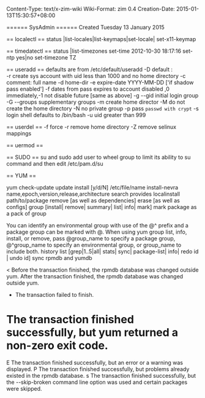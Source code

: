 Content-Type: text/x-zim-wiki
Wiki-Format: zim 0.4
Creation-Date: 2015-01-13T15:30:57+08:00

====== SysAdmin ======
Created Tuesday 13 January 2015

== localectl ==
status |list-locales|list-keymaps|set-locale| set-x11-keymap

== timedatectl ==
status |list-timezones 
set-time 2012-10-30 18:17:16
set-ntp yes|no
set-timezone TZ

== useradd ==
defaults are from /etc/default/useradd
-D default :    
-r create sys account with uid less than 1000 and no home directory
-c comment: full name
-d home-dir
-e expire-date YYYY-MM-DD ['if shadow pass enabled']
-f dates from pass expires to account disabled ,0 immediately,-1 not disable future [same as above]
-g --gid initial login group
-G --groups supplementary groups
-m create home director
-M do not create the home directory
-N no private group
-p pass `passwd with crypt`
-s login shell defaults to /bin/bash
-u uid greater than 999

== userdel ==
-f force
-r remove home directory
-Z remove selinux mappings

== uermod ==

== SUDO ==
su and sudo 
add user to wheel group to limit its ability to su command and then edit /etc/pam.d/su

== YUM ==

yum check-update
 update
 install [y/d/N] /etc/file/name
 install-nevra name,epoch,version,release,architecture
 search
 provides
 localinstall path/to/package
 remove [as well as dependencies]
 erase [as well as configs]
 group [install| remove| summary| list| info| mark] mark package as a pack of group

You can identify an environmental group with use of the @^ prefix and a package group can be marked with @. When using yum group list, info, install, or remove, pass @group_name to specify a package group, @^group_name to specify an environmental group, or group_name to include both.
 history list [grep|1..5|all| stats| sync| package-list| info| redo id | undo id] sync rpmdb and yumdb

< Before the transaction finished, the rpmdb database was changed outside yum.
After the transaction finished, the rpmdb database was changed outside yum.

* The transaction failed to finish.
#    The transaction finished successfully, but yum returned a non-zero exit code.
E    The transaction finished successfully, but an error or a warning was displayed.
P    The transaction finished successfully, but problems already existed in the rpmdb database.
s    The transaction finished successfully, but the --skip-broken command line option was used and certain packages were skipped.
